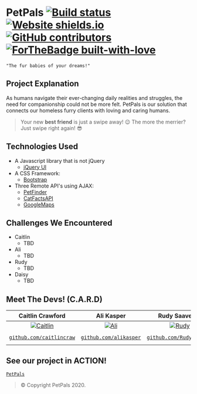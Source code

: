 # PetPals [![Build status](https://img.shields.io/badge/build-passing-<COLOR>.svg)](https://shields.io/) [![Website shields.io](https://img.shields.io/website-up-down-green-red/http/shields.io.svg)](http://shields.io/) [![GitHub contributors](https://img.shields.io/github/contributors/Naereen/StrapDown.js.svg)](https://github.com/alikasper/PetPals/graphs/contributors) [![ForTheBadge built-with-love](http://ForTheBadge.com/images/badges/built-with-love.svg)](https://GitHub.com/Naereen/)

```
"The fur babies of your dreams!"
```

## Project Explanation

As humans navigate their ever-changing daily realities and struggles, the need for companionship could not be more felt. PetPals is our solution that connects our homeless furry clients with loving and caring humans.

> Your new **best friend** is just a swipe away! :wink:
> The more the merrier? Just swipe right again! :sunglasses:

## Technologies Used

- A Javascript library that is not jQuery
  - [jQuery UI](https://jqueryui.com/)
- A CSS Framework:
  - [Bootstrap](https://getbootstrap.com/)
- Three Remote API's using AJAX:
  - [PetFinder](https://www.petfinder.com/developers/)
  - [CatFactsAPI](https://catfact.ninja/)
  - [GoogleMaps](https://developers.google.com/maps/apis-by-platform)

## Challenges We Encountered

- Caitlin
  - TBD
- Ali
  - TBD
- Rudy
  - TBD
- Daisy
  - TBD

## Meet The Devs! (C.A.R.D)

|                                                                       **Caitlin Crawford**                                                                       |                                                                        **Ali Kasper**                                                                        |                                                    **Rudy Saavedra**                                                    |                                                                       **Daisy Umotong**                                                                        |
| :--------------------------------------------------------------------------------------------------------------------------------------------------------------: | :----------------------------------------------------------------------------------------------------------------------------------------------------------: | :---------------------------------------------------------------------------------------------------------------------: | :------------------------------------------------------------------------------------------------------------------------------------------------------------: |
| [![Caitlin](https://avatars0.githubusercontent.com/u/67700253?s=400&u=bc276415c8fa53f42b9176c06cf26a66f542af5f&v=4?s=200)](https://github.com/alikasper/PetPals) | [![Ali](https://avatars0.githubusercontent.com/u/67797412?s=400&u=f5a985990efc5ba928d92cabb9e889257061c4b7&v=4?s=200)](https://github.com/alikasper/PetPals) | [![Rudy](https://ca.slack-edge.com/T0569RDC6-U0156KHAF98-3bb1d5248bb4-512?s=200)](https://github.com/alikasper/PetPals) | [![Daisy](https://avatars1.githubusercontent.com/u/60119798?s=460&u=dc8bc03be726f92970e247224787b865795fb082&v=4?s=200)](https://github.com/alikasper/PetPals) |
|                                      <a href="https://github.com/caitlincraw" target="_blank">`github.com/caitlincraw`</a>                                       |                                      <a href="https://github.com/alikasper" target="_blank">`github.com/alikasper`</a>                                       |                  <a href="https://github.com/RudyCruisin" target="_blank">`github.com/RudyCruisin`</a>                  |                                         <a href="https://github.com/daisy-u" target="_blank">`github.com/daisy-u`</a>                                          |

## See our project in ACTION!

<a href="#" target="_blank"> ` PetPals ` </a>

> © Copyright PetPals 2020.
